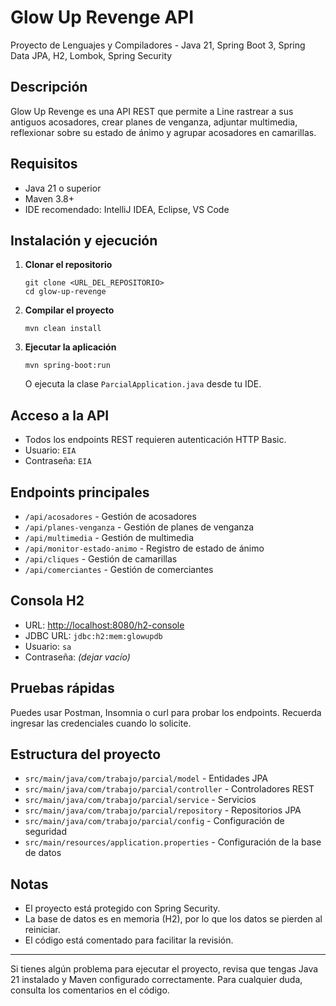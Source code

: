 # Glow Up Revenge API

Proyecto de Lenguajes y Compiladores - Java 21, Spring Boot 3, Spring Data JPA, H2, Lombok, Spring Security

## Descripción
Glow Up Revenge es una API REST que permite a Line rastrear a sus antiguos acosadores, crear planes de venganza, adjuntar multimedia, reflexionar sobre su estado de ánimo y agrupar acosadores en camarillas.

## Requisitos
- Java 21 o superior
- Maven 3.8+
- IDE recomendado: IntelliJ IDEA, Eclipse, VS Code

## Instalación y ejecución
1. **Clonar el repositorio**
   ```
   git clone <URL_DEL_REPOSITORIO>
   cd glow-up-revenge
   ```
2. **Compilar el proyecto**
   ```
   mvn clean install
   ```
3. **Ejecutar la aplicación**
   ```
   mvn spring-boot:run
   ```
   O ejecuta la clase `ParcialApplication.java` desde tu IDE.

## Acceso a la API
- Todos los endpoints REST requieren autenticación HTTP Basic.
- Usuario: `EIA`
- Contraseña: `EIA`

## Endpoints principales
- `/api/acosadores` - Gestión de acosadores
- `/api/planes-venganza` - Gestión de planes de venganza
- `/api/multimedia` - Gestión de multimedia
- `/api/monitor-estado-animo` - Registro de estado de ánimo
- `/api/cliques` - Gestión de camarillas
- `/api/comerciantes` - Gestión de comerciantes

## Consola H2
- URL: [http://localhost:8080/h2-console](http://localhost:8080/h2-console)
- JDBC URL: `jdbc:h2:mem:glowupdb`
- Usuario: `sa`
- Contraseña: *(dejar vacío)*

## Pruebas rápidas
Puedes usar Postman, Insomnia o curl para probar los endpoints. Recuerda ingresar las credenciales cuando lo solicite.

## Estructura del proyecto
- `src/main/java/com/trabajo/parcial/model` - Entidades JPA
- `src/main/java/com/trabajo/parcial/controller` - Controladores REST
- `src/main/java/com/trabajo/parcial/service` - Servicios
- `src/main/java/com/trabajo/parcial/repository` - Repositorios JPA
- `src/main/java/com/trabajo/parcial/config` - Configuración de seguridad
- `src/main/resources/application.properties` - Configuración de la base de datos

## Notas
- El proyecto está protegido con Spring Security.
- La base de datos es en memoria (H2), por lo que los datos se pierden al reiniciar.
- El código está comentado para facilitar la revisión.

---

Si tienes algún problema para ejecutar el proyecto, revisa que tengas Java 21 instalado y Maven configurado correctamente. Para cualquier duda, consulta los comentarios en el código.